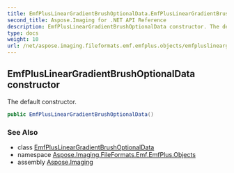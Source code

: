 ```yaml
---
title: EmfPlusLinearGradientBrushOptionalData.EmfPlusLinearGradientBrushOptionalData
second_title: Aspose.Imaging for .NET API Reference
description: EmfPlusLinearGradientBrushOptionalData constructor. The default constructor
type: docs
weight: 10
url: /net/aspose.imaging.fileformats.emf.emfplus.objects/emfpluslineargradientbrushoptionaldata/emfpluslineargradientbrushoptionaldata/
---
```

## EmfPlusLinearGradientBrushOptionalData constructor

The default constructor.

```csharp
public EmfPlusLinearGradientBrushOptionalData()
```

### See Also

* class [EmfPlusLinearGradientBrushOptionalData](../)
* namespace [Aspose.Imaging.FileFormats.Emf.EmfPlus.Objects](../../emfpluslineargradientbrushoptionaldata/)
* assembly [Aspose.Imaging](../../../)


